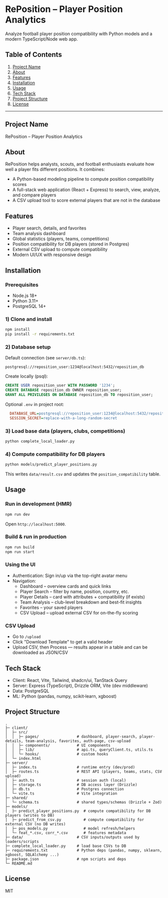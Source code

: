 # RePosition – Player Position Analytics

Analyze football player position compatibility with Python models and a modern TypeScript/Node web app.

## Table of Contents
1. [Project Name](#project-name)
2. [About](#about)
3. [Features](#features)
4. [Installation](#installation)
5. [Usage](#usage)
6. [Tech Stack](#tech-stack)
7. [Project Structure](#project-structure)
8. [License](#license)

---

## Project Name
RePosition – Player Position Analytics

## About
RePosition helps analysts, scouts, and football enthusiasts evaluate how well a player fits different positions. It combines:
- A Python-based modeling pipeline to compute position compatibility scores
- A full-stack web application (React + Express) to search, view, analyze, and compare players
- A CSV upload tool to score external players that are not in the database


## Features
- Player search, details, and favorites
- Team analysis dashboard 
- Global statistics (players, teams, competitions)
- Position compatibility for DB players (stored in Postgres)
- External CSV upload to compute compatibility 
- Modern UI/UX with responsive design

## Installation
### Prerequisites
- Node.js 18+
- Python 3.11+
- PostgreSQL 14+

### 1) Clone and install
```bash
npm install
pip install -r requirements.txt
```

### 2) Database setup
Default connection (see `server/db.ts`):
```text
postgresql://reposition_user:1234@localhost:5432/reposition_db
```
Create locally (psql):
```sql
CREATE USER reposition_user WITH PASSWORD '1234';
CREATE DATABASE reposition_db OWNER reposition_user;
GRANT ALL PRIVILEGES ON DATABASE reposition_db TO reposition_user;
```
Optional `.env` in project root:
```ini
  DATABASE_URL=postgresql://reposition_user:1234@localhost:5432/reposition_db
  SESSION_SECRET=replace-with-a-long-random-secret
```

### 3) Load base data (players, clubs, competitions)
```bash
python complete_local_loader.py
```

### 4) Compute compatibility for DB players
```bash
python models/predict_player_positions.py
```
This writes `data/result.csv` and updates the `position_compatibility` table.

## Usage
### Run in development (HMR)
```bash
npm run dev
```
Open `http://localhost:5000`.

### Build & run in production
```bash
npm run build
npm run start
```

### Using the UI
- Authentication: Sign in/up via the top-right avatar menu
- Navigation:
  - Dashboard – overview cards and quick links
  - Player Search – filter by name, position, country, etc.
  - Player Details – card with attributes + compatibility (if exists)
  - Team Analysis – club-level breakdown and best-fit insights
  - Favorites – your saved players
  - CSV Upload – upload external CSV for on-the-fly scoring

### CSV Upload
- Go to `/upload`
- Click "Download Template" to get a valid header
- Upload CSV, then Process — results appear in a table and can be downloaded as JSON/CSV


## Tech Stack
- Client: React, Vite, Tailwind, shadcn/ui, TanStack Query
- Server: Express (TypeScript), Drizzle ORM, Vite (dev middleware)
- Data: PostgreSQL
- ML: Python (pandas, numpy, scikit‑learn, xgboost)

## Project Structure
```text
.
├─ client/
│  ├─ src/
│  │  ├─ pages/                 # dashboard, player-search, player-details, team-analysis, favorites, auth-page, csv-upload
│  │  ├─ components/            # UI components
│  │  ├─ lib/                   # api.ts, queryClient.ts, utils.ts
│  │  └─ hooks/                 # custom hooks
│  └─ index.html
├─ server/
│  ├─ index.ts                  # runtime entry (dev/prod)
│  ├─ routes.ts                 # REST API (players, teams, stats, CSV upload)
│  ├─ auth.ts                   # session auth (local)
│  ├─ storage.ts                # DB access layer (Drizzle)
│  ├─ db.ts                     # Postgres connection
│  └─ vite.ts                   # Vite integration
├─ shared/
│  └─ schema.ts                 # shared types/schemas (Drizzle + Zod)
├─ models/
│  ├─ predict_player_positions.py  # compute compatibility for DB players (writes to DB)
│  ├─ predict_from_csv.py          # compute compatibility for external CSV (no DB writes)
│  ├─ pos_models.py                # model refresh/helpers
│  └─ feat_*.csv, corr_*.csv       # features metadata
├─ data/                        # CSV inputs/outputs used by loaders/scripts
├─ complete_local_loader.py     # load base CSVs to DB
├─ requirements.txt             # Python deps (pandas, numpy, sklearn, xgboost, SQLAlchemy ...)
├─ package.json                 # npm scripts and deps
└─ README.md
```

## License
MIT

